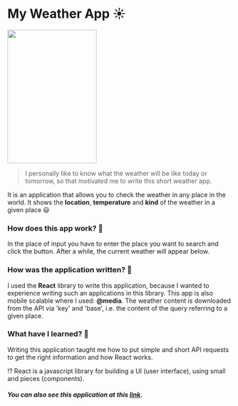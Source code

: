 # My Weather App ☀️

<img src="https://user-images.githubusercontent.com/58802893/230967990-d752f8d7-f8c8-48d0-8ab8-8d1bee6c285e.png" width="200" height="300" />

> I personally like to know what the weather will be like today or tomorrow, so that motivated me to write this short weather app.

It is an application that allows you to check the weather in any place in the world. It shows the **location**, **temperature** and **kind** of the weather in a given place 😃

### How does this app work? 🤔
In the place of input you have to enter the place you want to search and click the button. After a while, the current weather will appear below.

### How was the application written? 🧐
I used the **React** library to write this application, because I wanted to experience writing such an applications in this library. This app is also mobile scalable where I used: **@media**. The weather content is downloaded from the API via 'key' and 'base', i.e. the content of the query referring to a given place.

### What have I learned? 💭
Writing this application taught me how to put simple and short API requests to get the right information and how React works. 

⁉️ React is a javascript library for building a UI (user interface), using small and pieces (components).

##### You can also see this application at this [link](https://codesandbox.io/s/weather-app-p4ncf2?file=/src/App.js). 



